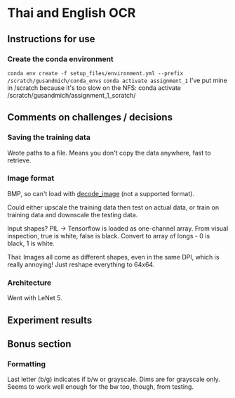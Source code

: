 # Thai and English OCR 

## Instructions for use 
### Create the conda environment 
`conda env create -f setup_files/environment.yml --prefix /scratch/gusandmich/conda_envs`
`conda activate assignment_1`
I've put mine in /scratch because it's too slow on the NFS: conda activate /scratch/gusandmich/assignment_1_scratch/ 

## Comments on challenges / decisions
### Saving the training data
Wrote paths to a file. Means you don't copy the data anywhere, fast to retrieve. 

### Image format
BMP, so can't load with [decode_image](https://pytorch.org/vision/main/generated/torchvision.io.decode_image.html#torchvision.io.decode_image) (not a supported format). 

Could either upscale the training data then test on actual data, or train on training data and downscale the testing data. 

Input shapes?
PIL -> Tensorflow is loaded as one-channel array. From visual inspection, true is white, false is black. Convert to array of longs - 0 is black, 1 is white.

Thai:
Images all come as different shapes, even in the same DPI, which is really annoying! 
Just reshape everything to 64x64. 

### Architecture
Went with LeNet 5. 

## Experiment results

## Bonus section
### Formatting
Last letter (b/g) indicates if b/w or grayscale. Dims are for grayscale only. Seems to work well enough for the bw too, though, from testing. 